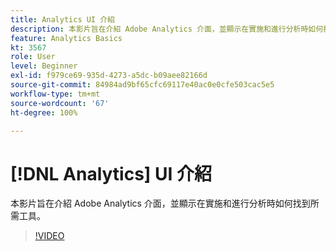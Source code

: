 ```yaml
---
title: Analytics UI 介紹
description: 本影片旨在介紹 Adobe Analytics 介面，並顯示在實施和進行分析時如何找到所需工具。
feature: Analytics Basics
kt: 3567
role: User
level: Beginner
exl-id: f979ce69-935d-4273-a5dc-b09aee82166d
source-git-commit: 84984ad9bf65cfc69117e40ac0e0cfe503cac5e5
workflow-type: tm+mt
source-wordcount: '67'
ht-degree: 100%

---
```


# [!DNL Analytics] UI 介紹

本影片旨在介紹 Adobe Analytics 介面，並顯示在實施和進行分析時如何找到所需工具。

>[!VIDEO](https://video.tv.adobe.com/v/28748/?quality=12&learn=on)
